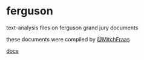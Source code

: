 ferguson
========

text-analysis files on ferguson grand jury documents

these documents were compiled by [@MitchFraas](http://twitter.com/MitchFraas)

[docs](https://s3.amazonaws.com/fraasdev/FergusonTextGuide.txt)
